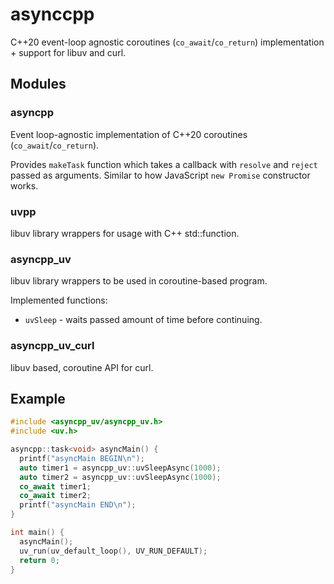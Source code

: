 asynccpp
=====

C++20 event-loop agnostic coroutines (`co_await`/`co_return`) implementation + support for libuv and curl.

## Modules

### asyncpp

Event loop-agnostic implementation of C++20 coroutines (`co_await`/`co_return`).

Provides `makeTask` function which takes a callback with `resolve` and `reject` passed as arguments. Similar to how JavaScript `new Promise` constructor works.

### uvpp

libuv library wrappers for usage with C++ std::function.

### asyncpp_uv

libuv library wrappers to be used in coroutine-based program.

Implemented functions:

* `uvSleep` - waits passed amount of time before continuing.

### asyncpp_uv_curl

libuv based, coroutine API for curl.

## Example

```c++
#include <asyncpp_uv/asyncpp_uv.h>
#include <uv.h>

asyncpp::task<void> asyncMain() {
  printf("asyncMain BEGIN\n");
  auto timer1 = asyncpp_uv::uvSleepAsync(1000);
  auto timer2 = asyncpp_uv::uvSleepAsync(1000);
  co_await timer1;
  co_await timer2;
  printf("asyncMain END\n");
}

int main() {
  asyncMain();
  uv_run(uv_default_loop(), UV_RUN_DEFAULT);
  return 0;
}
```